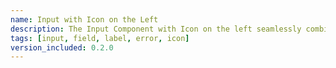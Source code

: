 ```yaml
---
name: Input with Icon on the Left
description: The Input Component with Icon on the left seamlessly combines a text input field with an adjacent icon, enhancing user interaction by providing visual cues and streamlined functionality
tags: [input, field, label, error, icon]
version_included: 0.2.0
---
```

